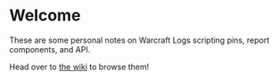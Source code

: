 # Welcome
These are some personal notes on Warcraft Logs scripting pins, report components, and API. 

Head over to [the wiki](https://github.com/hotbees/wcl-scripting-notes/wiki) to browse them!
